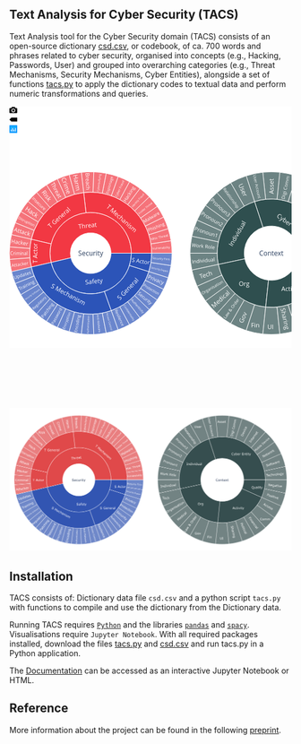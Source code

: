 ## Text Analysis for Cyber Security (TACS)

Text Analysis tool for the Cyber Security domain (TACS) consists of an open-source dictionary [csd.csv](csd.csv), or codebook, of ca. 700 words and phrases related to cyber security, organised into concepts (e.g., Hacking, Passwords, User) and grouped into overarching categories (e.g., Threat Mechanisms, Security Mechanisms, Cyber Entities), alongside a set of functions [tacs.py](tacs.py) to apply the dictionary codes to textual data and perform numeric transformations and queries.

<html>
<div id="8137626d-7cf7-44e8-88e1-9ed2d63c5fd5" class="plotly-graph-div js-plotly-plot" style="height:525px; width:100%;"><div class="plot-container plotly"><div class="svg-container" style="position: relative; width: 100%; height: 100%;"><svg class="main-svg" xmlns="http://www.w3.org/2000/svg" xmlns:xlink="http://www.w3.org/1999/xlink" width="613.46875" height="525" style="background-color: white; background-position: initial initial; background-repeat: initial initial;"><defs id="defs-e42339"><g class="clips"></g><g class="gradients"></g></defs><g class="bglayer"></g><g class="draglayer"></g><g class="layer-below"><g class="imagelayer"></g><g class="shapelayer"></g></g><g class="cartesianlayer"></g><g class="polarlayer"></g><g class="ternarylayer"></g><g class="geolayer"></g><g class="funnelarealayer"></g><g class="pielayer"></g><g class="treemaplayer"></g><g class="sunburstlayer"><g class="trace sunburst" stroke-linejoin="round" style="opacity: 1;"><g class="slice"><path class="surface" d="M145.18421052631578,262.5A0,0 0,1,0 145.18421052631578,262.5A0,0 0,1,0 145.18421052631578,262.5ZM181.48026315789474,262.5A36.296052631578945,36.296052631578945 0,1,1 108.88815789473684,262.5A36.296052631578945,36.296052631578945 0,1,1 181.48026315789474,262.5Z" style="pointer-events: all; stroke-width: 1px; fill: rgb(0, 0, 0); fill-opacity: 0; stroke: rgb(255, 255, 255); stroke-opacity: 1;"></path><g class="slicetext"><text data-notex="1" class="slicetext" text-anchor="middle" data-unformatted="Security" data-math="N" x="0" y="0" style="font-family: &quot;Open Sans&quot;, verdana, arial, sans-serif; font-size: 12px; fill: rgb(42, 63, 95); fill-opacity: 1; white-space: pre;" transform="translate(145.18421052631578,267.2734375)">Security</text></g></g><g class="slice cursor-pointer"><path class="surface" d="M181.48026315789474,262.5L217.77631578947367,262.5A72.59210526315789,72.59210526315789 0,1,0 74.50160982192492,279.0403659028765L109.84291017412035,270.77018295143824A36.296052631578945,36.296052631578945 0,1,1 181.48026315789474,262.5Z" style="pointer-events: all; stroke-width: 1px; fill: rgb(242, 56, 67); fill-opacity: 1; stroke: rgb(255, 255, 255); stroke-opacity: 1;"></path><g class="slicetext"><text data-notex="1" class="slicetext" text-anchor="middle" data-unformatted="Threat" data-math="N" x="0" y="0" style="font-family: &quot;Open Sans&quot;, verdana, arial, sans-serif; font-size: 11px; fill: rgb(255, 255, 255); fill-opacity: 1; white-space: pre;" transform="translate(139.94527837950426,217.11971837105344)rotate(-6.585365853658573)">Threat</text></g></g><g class="slice cursor-pointer"><path class="surface" d="M109.84291017412035,270.77018295143824L74.50160982192492,279.0403659028765A72.59210526315789,72.59210526315789 0,0,0 217.77631578947367,262.49999999999994L181.48026315789474,262.5A36.296052631578945,36.296052631578945 0,0,1 109.84291017412035,270.77018295143824Z" style="pointer-events: all; stroke-width: 1px; fill: rgb(44, 84, 184); fill-opacity: 1; stroke: rgb(255, 255, 255); stroke-opacity: 1;"></path><g class="slicetext"><text data-notex="1" class="slicetext" text-anchor="middle" data-unformatted="Safety" data-math="N" x="0" y="0" style="font-family: &quot;Open Sans&quot;, verdana, arial, sans-serif; font-size: 11px; fill: rgb(255, 255, 255); fill-opacity: 1; white-space: pre;" transform="translate(151.43515665293455,316.6464725489863)rotate(-6.585365853658573)">Safety</text></g></g><g class="slice cursor-pointer"><path class="surface" d="M217.77631578947367,262.5L254.0723684210526,262.5A108.88815789473684,108.88815789473684 0,0,0 132.69654359362545,154.33027639728698L136.85909923785556,190.38685093152463A72.59210526315789,72.59210526315789 0,0,1 217.77631578947367,262.5Z" style="pointer-events: all; stroke-width: 1px; fill: rgb(242, 56, 67); fill-opacity: 1; stroke: rgb(255, 255, 255); stroke-opacity: 1;"></path><g class="slicetext"><text data-notex="1" class="slicetext" text-anchor="middle" data-unformatted="T Mechanism" data-math="N" x="0" y="0" style="font-family: &quot;Open Sans&quot;, verdana, arial, sans-serif; font-size: 11px; fill: rgb(255, 255, 255); fill-opacity: 1; white-space: pre;" transform="translate(197.86154736685404,203.39145284113323)rotate(41.70731707317077)">T Mechanism</text></g></g><g class="slice cursor-pointer"><path class="surface" d="M136.85909923785556,190.38685093152463L132.69654359362545,154.33027639728698A108.88815789473684,108.88815789473684 0,0,0 39.160309469729455,237.68945114568535L74.5016098219249,245.95963409712357A72.59210526315789,72.59210526315789 0,0,1 136.85909923785556,190.38685093152463Z" style="pointer-events: all; stroke-width: 1px; fill: rgb(242, 56, 67); fill-opacity: 1; stroke: rgb(255, 255, 255); stroke-opacity: 1;"></path><g class="slicetext"><text data-notex="1" class="slicetext" text-anchor="middle" data-unformatted="T General" data-math="N" x="0" y="0" style="font-family: &quot;Open Sans&quot;, verdana, arial, sans-serif; font-size: 11px; fill: rgb(255, 255, 255); fill-opacity: 1; white-space: pre;" transform="translate(91.38597978822557,202.13371253425146)rotate(-41.70731707317077)">T General</text></g></g><g class="slice cursor-pointer"><path class="surface" d="M74.5016098219249,245.95963409712357L39.160309469729455,237.68945114568535A108.88815789473684,108.88815789473684 0,0,0 39.16030946972947,287.31054885431473L74.50160982192492,279.0403659028765A72.59210526315789,72.59210526315789 0,0,1 74.5016098219249,245.95963409712357Z" style="pointer-events: all; stroke-width: 1px; fill: rgb(242, 56, 67); fill-opacity: 1; stroke: rgb(255, 255, 255); stroke-opacity: 1;"></path><g class="slicetext"><text data-notex="1" class="slicetext" text-anchor="middle" data-unformatted="T Actor" data-math="N" x="0" y="0" style="font-family: &quot;Open Sans&quot;, verdana, arial, sans-serif; font-size: 11px; fill: rgb(255, 255, 255); fill-opacity: 1; white-space: pre;" transform="translate(50.08272436158485,262.50000000000006)rotate(-90)">T Actor</text></g></g><g class="slice cursor-pointer"><path class="surface" d="M74.50160982192492,279.0403659028765L39.16030946972947,287.31054885431473A108.88815789473684,108.88815789473684 0,0,0 181.99024575354696,364.9790061454587L169.7215673444699,330.8193374303058A72.59210526315789,72.59210526315789 0,0,1 74.50160982192492,279.0403659028765Z" style="pointer-events: all; stroke-width: 1px; fill: rgb(44, 84, 184); fill-opacity: 1; stroke: rgb(255, 255, 255); stroke-opacity: 1;"></path><g class="slicetext"><text data-notex="1" class="slicetext" text-anchor="middle" data-unformatted="S Mechanism" data-math="N" x="0" y="0" style="font-family: &quot;Open Sans&quot;, verdana, arial, sans-serif; font-size: 11px; fill: rgb(255, 255, 255); fill-opacity: 1; white-space: pre;" transform="translate(103.20850882949486,339.6920417622236)rotate(28.536585365853625)">S Mechanism</text></g></g><g class="slice cursor-pointer"><path class="surface" d="M169.7215673444699,330.8193374303058L181.99024575354696,364.9790061454587A108.88815789473684,108.88815789473684 0,0,0 248.99778740066552,295.3538001799277L214.39326177588225,284.4025334532852A72.59210526315789,72.59210526315789 0,0,1 169.7215673444699,330.8193374303058Z" style="pointer-events: all; stroke-width: 1px; fill: rgb(44, 84, 184); fill-opacity: 1; stroke: rgb(255, 255, 255); stroke-opacity: 1;"></path><g class="slicetext"><text data-notex="1" class="slicetext" text-anchor="middle" data-unformatted="S General" data-math="N" x="0" y="0" style="font-family: &quot;Open Sans&quot;, verdana, arial, sans-serif; font-size: 11px; fill: rgb(255, 255, 255); fill-opacity: 1; white-space: pre;" transform="translate(214.3009853040419,329.01822569438167)rotate(-46.09756097560978)">S General</text></g></g><g class="slice cursor-pointer"><path class="surface" d="M214.39326177588225,284.4025334532852L248.99778740066552,295.3538001799277A108.88815789473684,108.88815789473684 0,0,0 254.0723684210526,262.49999999999994L217.77631578947367,262.49999999999994A72.59210526315789,72.59210526315789 0,0,1 214.39326177588225,284.4025334532852Z" style="pointer-events: all; stroke-width: 1px; fill: rgb(44, 84, 184); fill-opacity: 1; stroke: rgb(255, 255, 255); stroke-opacity: 1;"></path><g class="slicetext"><text data-notex="1" class="slicetext" text-anchor="middle" data-unformatted="S Actor" data-math="N" x="0" y="0" style="font-family: &quot;Open Sans&quot;, verdana, arial, sans-serif; font-size: 11px; fill: rgb(255, 255, 255); fill-opacity: 1; white-space: pre;" transform="translate(234.18144569664315,280.21112422484237)scale(0.8955869961930013)rotate(8.780487804877964)">S Actor</text></g></g><g class="slice"><path class="surface" d="M254.0723684210526,262.5L290.36842105263156,262.5A145.18421052631578,145.18421052631578 0,0,0 288.6669236314785,240.3377341832755L252.7962453551878,245.87830063745662A108.88815789473684,108.88815789473684 0,0,1 254.0723684210526,262.5Z" style="pointer-events: all; stroke-width: 1px; fill: rgb(242, 56, 67); fill-opacity: 1; stroke: rgb(255, 255, 255); stroke-opacity: 1; opacity: 0.7;"></path><g class="slicetext"><text data-notex="1" class="slicetext" text-anchor="middle" data-unformatted="Vulnerability " data-math="N" x="0" y="0" style="font-family: &quot;Open Sans&quot;, verdana, arial, sans-serif; font-size: 11px; fill: rgb(255, 255, 255); fill-opacity: 1; white-space: pre;" transform="translate(271.9951559110251,254.945408295442)scale(0.4971104206098251)rotate(-4.3902439024390105)">Vulnerability </text></g></g><g class="slice"><path class="surface" d="M252.7962453551878,245.87830063745662L288.6669236314785,240.3377341832755A145.18421052631578,145.18421052631578 0,0,0 283.6023130254487,218.69493309342957L248.9977874006655,229.64619982007218A108.88815789473684,108.88815789473684 0,0,1 252.7962453551878,245.87830063745662Z" style="pointer-events: all; stroke-width: 1px; fill: rgb(242, 56, 67); fill-opacity: 1; stroke: rgb(255, 255, 255); stroke-opacity: 1; opacity: 0.7;"></path><g class="slicetext"><text data-notex="1" class="slicetext" text-anchor="middle" data-unformatted="Misc Threat " data-math="N" x="0" y="0" style="font-family: &quot;Open Sans&quot;, verdana, arial, sans-serif; font-size: 11px; fill: rgb(255, 255, 255); fill-opacity: 1; white-space: pre;" transform="translate(269.3929651008584,235.84938102113165)scale(0.537557673843154)rotate(-13.170731707317032)">Misc Threat </text></g></g><g class="slice"><path class="surface" d="M248.9977874006655,229.64619982007218L283.6023130254487,218.69493309342957A145.18421052631578,145.18421052631578 0,0,0 275.29329941458275,198.0788856444206L242.766027192516,214.18416423331547A108.88815789473684,108.88815789473684 0,0,1 248.9977874006655,229.64619982007218Z" style="pointer-events: all; stroke-width: 1px; fill: rgb(242, 56, 67); fill-opacity: 1; stroke: rgb(255, 255, 255); stroke-opacity: 1; opacity: 0.7;"></path><g class="slicetext"><text data-notex="1" class="slicetext" text-anchor="middle" data-unformatted="Phishing " data-math="N" x="0" y="0" style="font-family: &quot;Open Sans&quot;, verdana, arial, sans-serif; font-size: 11px; fill: rgb(255, 255, 255); fill-opacity: 1; white-space: pre;" transform="translate(264.1569921424418,217.96406065242772)scale(0.7238546161106212)rotate(-21.951219512195166)">Phishing </text></g></g><g class="slice"><path class="surface" d="M242.766027192516,214.18416423331547L275.29329941458275,198.0788856444206A145.18421052631578,145.18421052631578 0,0,0 263.93463903552583,178.97281451510185L234.24703190822328,199.85461088632638A108.88815789473684,108.88815789473684 0,0,1 242.766027192516,214.18416423331547Z" style="pointer-events: all; stroke-width: 1px; fill: rgb(242, 56, 67); fill-opacity: 1; stroke: rgb(255, 255, 255); stroke-opacity: 1; opacity: 0.7;"></path><g class="slicetext"><text data-notex="1" class="slicetext" text-anchor="middle" data-unformatted="Malware " data-math="N" x="0" y="0" style="font-family: &quot;Open Sans&quot;, verdana, arial, sans-serif; font-size: 11px; fill: rgb(255, 255, 255); fill-opacity: 1; white-space: pre;" transform="translate(255.97692364226026,200.34741480169077)scale(0.7297537638224754)rotate(-30.731707317073187)">Malware </text></g></g><g class="slice"><path class="surface" d="M234.24703190822328,199.85461088632638L263.93463903552583,178.97281451510185A145.18421052631578,145.18421052631578 0,0,0 249.79256926040898,161.82454981918954L223.64047957688567,186.99341236439216A108.88815789473684,108.88815789473684 0,0,1 234.24703190822328,199.85461088632638Z" style="pointer-events: all; stroke-width: 1px; fill: rgb(242, 56, 67); fill-opacity: 1; stroke: rgb(255, 255, 255); stroke-opacity: 1; opacity: 0.7;"></path><g class="slicetext"><text data-notex="1" class="slicetext" text-anchor="middle" data-unformatted="Insider Threat " data-math="N" x="0" y="0" style="font-family: &quot;Open Sans&quot;, verdana, arial, sans-serif; font-size: 11px; fill: rgb(255, 255, 255); fill-opacity: 1; white-space: pre;" transform="translate(244.40887450253905,183.174243377712)scale(0.44159534445268644)rotate(-39.51219512195121)">Insider Threat </text></g></g><g class="slice"><path class="surface" d="M223.64047957688567,186.99341236439216L249.79256926040898,161.82454981918954A145.18421052631578,145.18421052631578 0,0,0 233.19856821849845,147.03603234696072L211.1949787954528,175.90202426022051A108.88815789473684,108.88815789473684 0,0,1 223.64047957688567,186.99341236439216Z" style="pointer-events: all; stroke-width: 1px; fill: rgb(242, 56, 67); fill-opacity: 1; stroke: rgb(255, 255, 255); stroke-opacity: 1; opacity: 0.7;"></path><g class="slicetext"><text data-notex="1" class="slicetext" text-anchor="middle" data-unformatted="Identity Fraud " data-math="N" x="0" y="0" style="font-family: &quot;Open Sans&quot;, verdana, arial, sans-serif; font-size: 11px; fill: rgb(255, 255, 255); fill-opacity: 1; white-space: pre;" transform="translate(231.13267385799128,168.95337124183334)scale(0.4402573522753251)rotate(-48.29268292682923)">Identity Fraud </text></g></g><g class="slice"><path class="surface" d="M211.1949787954528,175.90202426022051L233.19856821849845,147.03603234696072A145.18421052631578,145.18421052631578 0,0,0 214.5415852297935,134.9538924137982L197.20224155392407,166.84041931034864A108.88815789473684,108.88815789473684 0,0,1 211.1949787954528,175.90202426022051Z" style="pointer-events: all; stroke-width: 1px; fill: rgb(242, 56, 67); fill-opacity: 1; stroke: rgb(255, 255, 255); stroke-opacity: 1; opacity: 0.7;"></path><g class="slicetext"><text data-notex="1" class="slicetext" text-anchor="middle" data-unformatted="Hacking " data-math="N" x="0" y="0" style="font-family: &quot;Open Sans&quot;, verdana, arial, sans-serif; font-size: 11px; fill: rgb(255, 255, 255); fill-opacity: 1; white-space: pre;" transform="translate(216.99210300687298,157.7069698415156)scale(0.7567935111151375)rotate(-57.073170731707364)">Hacking </text></g></g><g class="slice"><path class="surface" d="M197.20224155392407,166.84041931034864L214.5415852297935,134.9538924137982A145.18421052631578,145.18421052631578 0,0,0 194.2589241626239,125.86132513938838L181.9902457535469,160.0209938545413A108.88815789473684,108.88815789473684 0,0,1 197.20224155392407,166.84041931034864Z" style="pointer-events: all; stroke-width: 1px; fill: rgb(242, 56, 67); fill-opacity: 1; stroke: rgb(255, 255, 255); stroke-opacity: 1; opacity: 0.7;"></path><g class="slicetext"><text data-notex="1" class="slicetext" text-anchor="middle" data-unformatted="Cyber Fraud " data-math="N" x="0" y="0" style="font-family: &quot;Open Sans&quot;, verdana, arial, sans-serif; font-size: 11px; fill: rgb(255, 255, 255); fill-opacity: 1; white-space: pre;" transform="translate(199.1678850838822,147.50501612797643)scale(0.5073044412351114)rotate(-65.85365853658539)">Cyber Fraud </text></g></g><g class="slice"><path class="surface" d="M181.9902457535469,160.0209938545413L194.2589241626239,125.86132513938838A145.18421052631578,145.18421052631578 0,0,0 172.82599340161778,119.97145259414083L165.91554768279227,155.60358944560562A108.88815789473684,108.88815789473684 0,0,1 181.9902457535469,160.0209938545413Z" style="pointer-events: all; stroke-width: 1px; fill: rgb(242, 56, 67); fill-opacity: 1; stroke: rgb(255, 255, 255); stroke-opacity: 1; opacity: 0.7;"></path><g class="slicetext"><text data-notex="1" class="slicetext" text-anchor="middle" data-unformatted="Espionage " data-math="N" x="0" y="0" style="font-family: &quot;Open Sans&quot;, verdana, arial, sans-serif; font-size: 11px; fill: rgb(255, 255, 255); fill-opacity: 1; white-space: pre;" transform="translate(181.38309653358243,140.73103970707405)scale(0.6030583644963426)rotate(-74.6341463414634)">Espionage </text></g></g><g class="slice"><path class="surface" d="M165.91554768279227,155.60358944560562L172.82599340161778,119.97145259414083A145.18421052631578,145.18421052631578 0,0,0 150.7451626781033,117.42232839849163L149.3549246401564,153.69174629886874A108.88815789473684,108.88815789473684 0,0,1 165.91554768279227,155.60358944560562Z" style="pointer-events: all; stroke-width: 1px; fill: rgb(242, 56, 67); fill-opacity: 1; stroke: rgb(255, 255, 255); stroke-opacity: 1; opacity: 0.7;"></path><g class="slicetext"><text data-notex="1" class="slicetext" text-anchor="middle" data-unformatted="Cyberbullying " data-math="N" x="0" y="0" style="font-family: &quot;Open Sans&quot;, verdana, arial, sans-serif; font-size: 11px; fill: rgb(255, 255, 255); fill-opacity: 1; white-space: pre;" transform="translate(161.73692195093815,136.54718509955418)scale(0.4568680843554036)rotate(-83.41463414634143)">Cyberbullying </text></g></g><g class="slice"><path class="surface" d="M149.3549246401564,153.69174629886874L150.7451626781033,117.42232839849163A145.18421052631578,145.18421052631578 0,0,0 128.53398794939542,118.27370186304927L132.6965435936255,154.33027639728698A108.88815789473684,108.88815789473684 0,0,1 149.3549246401564,153.69174629886874Z" style="pointer-events: all; stroke-width: 1px; fill: rgb(242, 56, 67); fill-opacity: 1; stroke: rgb(255, 255, 255); stroke-opacity: 1; opacity: 0.7;"></path><g class="slicetext"><text data-notex="1" class="slicetext" text-anchor="middle" data-unformatted="Breach " data-math="N" x="0" y="0" style="font-family: &quot;Open Sans&quot;, verdana, arial, sans-serif; font-size: 11px; fill: rgb(255, 255, 255); fill-opacity: 1; white-space: pre;" transform="translate(136.55161594642573,135.75868379303895)scale(0.8621076425615738)rotate(87.80487804878055)">Breach </text></g></g><g class="slice"><path class="surface" d="M132.69654359362545,154.33027639728698L128.53398794939534,118.2737018630493A145.18421052631578,145.18421052631578 0,0,0 106.71308032581624,122.5056175153953L116.33086287594112,157.50421313654647A108.88815789473684,108.88815789473684 0,0,1 132.69654359362545,154.33027639728698Z" style="pointer-events: all; stroke-width: 1px; fill: rgb(242, 56, 67); fill-opacity: 1; stroke: rgb(255, 255, 255); stroke-opacity: 1; opacity: 0.7;"></path><g class="slicetext"><text data-notex="1" class="slicetext" text-anchor="middle" data-unformatted="Harm " data-math="N" x="0" y="0" style="font-family: &quot;Open Sans&quot;, verdana, arial, sans-serif; font-size: 11px; fill: rgb(255, 255, 255); fill-opacity: 1; white-space: pre;" transform="translate(116.71907000954266,138.70501094507208)rotate(79.02439024390242)">Harm </text></g></g><g class="slice"><path class="surface" d="M116.33086287594112,157.50421313654647L106.71308032581624,122.5056175153953A145.18421052631578,145.18421052631578 0,0,0 85.79390338751888,130.01888283944405L100.64148017221811,163.13916212958304A108.88815789473684,108.88815789473684 0,0,1 116.33086287594112,157.50421313654647Z" style="pointer-events: all; stroke-width: 1px; fill: rgb(242, 56, 67); fill-opacity: 1; stroke: rgb(255, 255, 255); stroke-opacity: 1; opacity: 0.7;"></path><g class="slicetext"><text data-notex="1" class="slicetext" text-anchor="middle" data-unformatted="Crime " data-math="N" x="0" y="0" style="font-family: &quot;Open Sans&quot;, verdana, arial, sans-serif; font-size: 11px; fill: rgb(255, 255, 255); fill-opacity: 1; white-space: pre;" transform="translate(98.19532751458041,144.47528779798958)scale(0.9894342442480306)rotate(70.2439024390244)">Crime </text></g></g><g class="slice"><path class="surface" d="M100.64148017221811,163.13916212958304L85.79390338751888,130.01888283944405A145.18421052631578,145.18421052631578 0,0,0 66.26678491166483,140.63739326394818L85.99614131532756,171.10304494796117A108.88815789473684,108.88815789473684 0,0,1 100.64148017221811,163.13916212958304Z" style="pointer-events: all; stroke-width: 1px; fill: rgb(242, 56, 67); fill-opacity: 1; stroke: rgb(255, 255, 255); stroke-opacity: 1; opacity: 0.7;"></path><g class="slicetext"><text data-notex="1" class="slicetext" text-anchor="middle" data-unformatted="Threat " data-math="N" x="0" y="0" style="font-family: &quot;Open Sans&quot;, verdana, arial, sans-serif; font-size: 11px; fill: rgb(255, 255, 255); fill-opacity: 1; white-space: pre;" transform="translate(81.03512055569843,152.85172644986477)scale(0.908481847639325)rotate(61.463414634146375)">Threat </text></g></g><g class="slice"><path class="surface" d="M85.99614131532756,171.10304494796117L66.26678491166483,140.63739326394818A145.18421052631578,145.18421052631578 0,0,0 48.589424004909915,154.11225990438953L72.73812063526138,181.20919492829213A108.88815789473684,108.88815789473684 0,0,1 85.99614131532756,171.10304494796117Z" style="pointer-events: all; stroke-width: 1px; fill: rgb(242, 56, 67); fill-opacity: 1; stroke: rgb(255, 255, 255); stroke-opacity: 1; opacity: 0.7;"></path><g class="slicetext"><text data-notex="1" class="slicetext" text-anchor="middle" data-unformatted="Risk " data-math="N" x="0" y="0" style="font-family: &quot;Open Sans&quot;, verdana, arial, sans-serif; font-size: 11px; fill: rgb(255, 255, 255); fill-opacity: 1; white-space: pre;" transform="translate(64.17241319392016,163.43931428617282)rotate(52.682926829268354)">Risk </text></g></g><g class="slice"><path class="surface" d="M72.73812063526138,181.20919492829213L48.589424004909915,154.11225990438953A145.18421052631578,145.18421052631578 0,0,0 33.17616302427216,170.12764330748337L61.17817489978306,193.22073248061253A108.88815789473684,108.88815789473684 0,0,1 72.73812063526138,181.20919492829213Z" style="pointer-events: all; stroke-width: 1px; fill: rgb(242, 56, 67); fill-opacity: 1; stroke: rgb(255, 255, 255); stroke-opacity: 1; opacity: 0.7;"></path><g class="slicetext"><text data-notex="1" class="slicetext" text-anchor="middle" data-unformatted="Insecure " data-math="N" x="0" y="0" style="font-family: &quot;Open Sans&quot;, verdana, arial, sans-serif; font-size: 11px; fill: rgb(255, 255, 255); fill-opacity: 1; white-space: pre;" transform="translate(51.553203637510926,176.64418609741892)scale(0.7007578069986881)rotate(43.90243902439022)">Insecure </text></g></g><g class="slice"><path class="surface" d="M61.17817489978306,193.22073248061253L33.17616302427216,170.12764330748337A145.18421052631578,145.18421052631578 0,0,0 20.38827574346348,188.3081564602708L51.58725943917655,206.8561173452031A108.88815789473684,108.88815789473684 0,0,1 61.17817489978306,193.22073248061253Z" style="pointer-events: all; stroke-width: 1px; fill: rgb(242, 56, 67); fill-opacity: 1; stroke: rgb(255, 255, 255); stroke-opacity: 1; opacity: 0.7;"></path><g class="slicetext"><text data-notex="1" class="slicetext" text-anchor="middle" data-unformatted="Hack " data-math="N" x="0" y="0" style="font-family: &quot;Open Sans&quot;, verdana, arial, sans-serif; font-size: 11px; fill: rgb(255, 255, 255); fill-opacity: 1; white-space: pre;" transform="translate(38.84588471146181,193.0521651839884)rotate(35.1219512195122)">Hack </text></g></g><g class="slice"><path class="surface" d="M51.58725943917655,206.8561173452031L20.38827574346348,188.3081564602708A145.18421052631578,145.18421052631578 0,0,0 10.52549940183539,208.22766354353882L44.19017718295548,221.79574765765415A108.88815789473684,108.88815789473684 0,0,1 51.58725943917655,206.8561173452031Z" style="pointer-events: all; stroke-width: 1px; fill: rgb(242, 56, 67); fill-opacity: 1; stroke: rgb(255, 255, 255); stroke-opacity: 1; opacity: 0.7;"></path><g class="slicetext"><text data-notex="1" class="slicetext" text-anchor="middle" data-unformatted="Disruption " data-math="N" x="0" y="0" style="font-family: &quot;Open Sans&quot;, verdana, arial, sans-serif; font-size: 11px; fill: rgb(255, 255, 255); fill-opacity: 1; white-space: pre;" transform="translate(30.202371443926797,208.48872154089295)scale(0.5980972692110206)rotate(26.341463414634177)">Disruption </text></g></g><g class="slice"><path class="surface" d="M44.19017718295548,221.79574765765415L10.52549940183539,208.22766354353882A145.18421052631578,145.18421052631578 0,0,0 3.8190091175340513,229.41926819424702L39.160309469729484,237.68945114568527A108.88815789473684,108.88815789473684 0,0,1 44.19017718295548,221.79574765765415Z" style="pointer-events: all; stroke-width: 1px; fill: rgb(242, 56, 67); fill-opacity: 1; stroke: rgb(255, 255, 255); stroke-opacity: 1; opacity: 0.7;"></path><g class="slicetext"><text data-notex="1" class="slicetext" text-anchor="middle" data-unformatted="Attack " data-math="N" x="0" y="0" style="font-family: &quot;Open Sans&quot;, verdana, arial, sans-serif; font-size: 11px; fill: rgb(255, 255, 255); fill-opacity: 1; white-space: pre;" transform="translate(22.90483090450258,228.0676407672637)scale(0.929490412094226)rotate(17.560975609756156)">Attack </text></g></g><g class="slice"><path class="surface" d="M39.160309469729455,237.68945114568535L3.819009117534023,229.41926819424714A145.18421052631578,145.18421052631578 0,0,0 0.4259993386658891,251.38625716055407L36.61555213557837,254.16469287041554A108.88815789473684,108.88815789473684 0,0,1 39.160309469729455,237.68945114568535Z" style="pointer-events: all; stroke-width: 1px; fill: rgb(242, 56, 67); fill-opacity: 1; stroke: rgb(255, 255, 255); stroke-opacity: 1; opacity: 0.7;"></path><g class="slicetext"><text data-notex="1" class="slicetext" text-anchor="middle" data-unformatted="Hacker " data-math="N" x="0" y="0" style="font-family: &quot;Open Sans&quot;, verdana, arial, sans-serif; font-size: 11px; fill: rgb(255, 255, 255); fill-opacity: 1; white-space: pre;" transform="translate(19.120699921971983,246.81949611992607)scale(0.8564044891846091)rotate(8.780487804878021)">Hacker </text></g></g><g class="slice"><path class="surface" d="M36.61555213557837,254.16469287041554L0.4259993386658891,251.38625716055407A145.18421052631578,145.18421052631578 0,0,0 0.4259993386658891,273.613742839446L36.61555213557837,270.83530712958446A108.88815789473684,108.88815789473684 0,0,1 36.61555213557837,254.16469287041554Z" style="pointer-events: all; stroke-width: 1px; fill: rgb(242, 56, 67); fill-opacity: 1; stroke: rgb(255, 255, 255); stroke-opacity: 1; opacity: 0.7;"></path><g class="slicetext"><text data-notex="1" class="slicetext" text-anchor="middle" data-unformatted="Criminal " data-math="N" x="0" y="0" style="font-family: &quot;Open Sans&quot;, verdana, arial, sans-serif; font-size: 11px; fill: rgb(255, 255, 255); fill-opacity: 1; white-space: pre;" transform="translate(18.189081091136416,265.6946754023373)scale(0.7302115205342303)">Criminal </text></g></g><g class="slice"><path class="surface" d="M36.61555213557837,270.83530712958446L0.4259993386658891,273.613742839446A145.18421052631578,145.18421052631578 0,0,0 3.819009117534023,295.58073180575286L39.160309469729455,287.3105488543147A108.88815789473684,108.88815789473684 0,0,1 36.61555213557837,270.83530712958446Z" style="pointer-events: all; stroke-width: 1px; fill: rgb(242, 56, 67); fill-opacity: 1; stroke: rgb(255, 255, 255); stroke-opacity: 1; opacity: 0.7;"></path><g class="slicetext"><text data-notex="1" class="slicetext" text-anchor="middle" data-unformatted="Attacker " data-math="N" x="0" y="0" style="font-family: &quot;Open Sans&quot;, verdana, arial, sans-serif; font-size: 11px; fill: rgb(255, 255, 255); fill-opacity: 1; white-space: pre;" transform="translate(20.158729448344296,285.0078388672586)scale(0.7220585916437364)rotate(-8.780487804878021)">Attacker </text></g></g><g class="slice"><path class="surface" d="M39.16030946972947,287.31054885431473L3.8190091175340513,295.580731805753A145.18421052631578,145.18421052631578 0,0,0 10.525499401835361,316.7723364564611L44.190177182955466,303.20425234234585A108.88815789473684,108.88815789473684 0,0,1 39.16030946972947,287.31054885431473Z" style="pointer-events: all; stroke-width: 1px; fill: rgb(44, 84, 184); fill-opacity: 1; stroke: rgb(255, 255, 255); stroke-opacity: 1; opacity: 0.7;"></path><g class="slicetext"><text data-notex="1" class="slicetext" text-anchor="middle" data-unformatted="Updates " data-math="N" x="0" y="0" style="font-family: &quot;Open Sans&quot;, verdana, arial, sans-serif; font-size: 11px; fill: rgb(255, 255, 255); fill-opacity: 1; white-space: pre;" transform="translate(25.086675339029703,303.90705761523225)scale(0.7409003724475236)rotate(-17.560975609756156)">Updates </text></g></g><g class="slice"><path class="surface" d="M44.190177182955466,303.20425234234585L10.525499401835361,316.7723364564611A145.18421052631578,145.18421052631578 0,0,0 20.388275743463467,336.6918435397292L51.58725943917655,318.14388265479687A108.88815789473684,108.88815789473684 0,0,1 44.190177182955466,303.20425234234585Z" style="pointer-events: all; stroke-width: 1px; fill: rgb(44, 84, 184); fill-opacity: 1; stroke: rgb(255, 255, 255); stroke-opacity: 1; opacity: 0.7;"></path><g class="slicetext"><text data-notex="1" class="slicetext" text-anchor="middle" data-unformatted="Training " data-math="N" x="0" y="0" style="font-family: &quot;Open Sans&quot;, verdana, arial, sans-serif; font-size: 11px; fill: rgb(255, 255, 255); fill-opacity: 1; white-space: pre;" transform="translate(32.817821568479886,321.7600721073505)scale(0.7423176309872906)rotate(-26.341463414634177)">Training </text></g></g><g class="slice"><path class="surface" d="M51.58725943917655,318.14388265479687L20.388275743463467,336.6918435397292A145.18421052631578,145.18421052631578 0,0,0 33.17616302427213,354.87235669251663L61.178174899783045,331.7792675193874A108.88815789473684,108.88815789473684 0,0,1 51.58725943917655,318.14388265479687Z" style="pointer-events: all; stroke-width: 1px; fill: rgb(44, 84, 184); fill-opacity: 1; stroke: rgb(255, 255, 255); stroke-opacity: 1; opacity: 0.7;"></path><g class="slicetext"><text data-notex="1" class="slicetext" text-anchor="middle" data-unformatted="Security Software " data-math="N" x="0" y="0" style="font-family: &quot;Open Sans&quot;, verdana, arial, sans-serif; font-size: 11px; fill: rgb(255, 255, 255); fill-opacity: 1; white-space: pre;" transform="translate(42.177957310827935,336.84951649222745)scale(0.35456752085203536)rotate(-35.1219512195122)">Security Software </text></g></g><g class="slice"><path class="surface" d="M61.178174899783045,331.7792675193874L33.17616302427213,354.87235669251663A145.18421052631578,145.18421052631578 0,0,0 48.58942400490987,370.88774009561047L72.73812063526135,343.79080507170784A108.88815789473684,108.88815789473684 0,0,1 61.178174899783045,331.7792675193874Z" style="pointer-events: all; stroke-width: 1px; fill: rgb(44, 84, 184); fill-opacity: 1; stroke: rgb(255, 255, 255); stroke-opacity: 1; opacity: 0.7;"></path><g class="slicetext"><text data-notex="1" class="slicetext" text-anchor="middle" data-unformatted="Regulatory " data-math="N" x="0" y="0" style="font-family: &quot;Open Sans&quot;, verdana, arial, sans-serif; font-size: 11px; fill: rgb(255, 255, 255); fill-opacity: 1; white-space: pre;" transform="translate(55.39473749498755,352.36604704003406)scale(0.5685688217044986)rotate(-43.90243902439022)">Regulatory </text></g></g><g class="slice"><path class="surface" d="M72.73812063526135,343.79080507170784L48.58942400490987,370.88774009561047A145.18421052631578,145.18421052631578 0,0,0 66.26678491166484,384.3626067360518L85.99614131532758,353.89695505203883A108.88815789473684,108.88815789473684 0,0,1 72.73812063526135,343.79080507170784Z" style="pointer-events: all; stroke-width: 1px; fill: rgb(44, 84, 184); fill-opacity: 1; stroke: rgb(255, 255, 255); stroke-opacity: 1; opacity: 0.7;"></path><g class="slicetext"><text data-notex="1" class="slicetext" text-anchor="middle" data-unformatted="Patching " data-math="N" x="0" y="0" style="font-family: &quot;Open Sans&quot;, verdana, arial, sans-serif; font-size: 11px; fill: rgb(255, 255, 255); fill-opacity: 1; white-space: pre;" transform="translate(70.66767553114288,365.38472438687313)scale(0.7105977714202509)rotate(-52.682926829268354)">Patching </text></g></g><g class="slice"><path class="surface" d="M85.99614131532758,353.89695505203883L66.26678491166484,384.3626067360518A145.18421052631578,145.18421052631578 0,0,0 85.79390338751898,394.981117160556L100.64148017221817,361.860837870417A108.88815789473684,108.88815789473684 0,0,1 85.99614131532758,353.89695505203883Z" style="pointer-events: all; stroke-width: 1px; fill: rgb(44, 84, 184); fill-opacity: 1; stroke: rgb(255, 255, 255); stroke-opacity: 1; opacity: 0.7;"></path><g class="slicetext"><text data-notex="1" class="slicetext" text-anchor="middle" data-unformatted="Password " data-math="N" x="0" y="0" style="font-family: &quot;Open Sans&quot;, verdana, arial, sans-serif; font-size: 11px; fill: rgb(255, 255, 255); fill-opacity: 1; white-space: pre;" transform="translate(87.00704273338772,375.4310949375004)scale(0.6491582968102712)rotate(-61.463414634146375)">Password </text></g></g><g class="slice"><path class="surface" d="M100.64148017221817,361.860837870417L85.79390338751898,394.981117160556A145.18421052631578,145.18421052631578 0,0,0 106.71308032581638,402.4943824846047L116.33086287594124,367.49578686345353A108.88815789473684,108.88815789473684 0,0,1 100.64148017221817,361.860837870417Z" style="pointer-events: all; stroke-width: 1px; fill: rgb(44, 84, 184); fill-opacity: 1; stroke: rgb(255, 255, 255); stroke-opacity: 1; opacity: 0.7;"></path><g class="slicetext"><text data-notex="1" class="slicetext" text-anchor="middle" data-unformatted="Encryption " data-math="N" x="0" y="0" style="font-family: &quot;Open Sans&quot;, verdana, arial, sans-serif; font-size: 11px; fill: rgb(255, 255, 255); fill-opacity: 1; white-space: pre;" transform="translate(104.63795749991685,382.8912459075566)scale(0.5793304253088146)rotate(-70.2439024390244)">Encryption </text></g></g><g class="slice"><path class="surface" d="M116.33086287594124,367.49578686345353L106.71308032581638,402.4943824846047A145.18421052631578,145.18421052631578 0,0,0 128.53398794939557,406.72629813695073L132.69654359362562,370.669723602713A108.88815789473684,108.88815789473684 0,0,1 116.33086287594124,367.49578686345353Z" style="pointer-events: all; stroke-width: 1px; fill: rgb(44, 84, 184); fill-opacity: 1; stroke: rgb(255, 255, 255); stroke-opacity: 1; opacity: 0.7;"></path><g class="slicetext"><text data-notex="1" class="slicetext" text-anchor="middle" data-unformatted="Encoding " data-math="N" x="0" y="0" style="font-family: &quot;Open Sans&quot;, verdana, arial, sans-serif; font-size: 11px; fill: rgb(255, 255, 255); fill-opacity: 1; white-space: pre;" transform="translate(123.89061262435337,387.73811411048496)scale(0.6720277102085266)rotate(-79.02439024390253)">Encoding </text></g></g><g class="slice"><path class="surface" d="M132.69654359362562,370.669723602713L128.53398794939557,406.72629813695073A145.18421052631578,145.18421052631578 0,0,0 150.74516267810353,407.57767160150837L149.35492464015658,371.30825370113126A108.88815789473684,108.88815789473684 0,0,1 132.69654359362562,370.669723602713Z" style="pointer-events: all; stroke-width: 1px; fill: rgb(44, 84, 184); fill-opacity: 1; stroke: rgb(255, 255, 255); stroke-opacity: 1; opacity: 0.7;"></path><g class="slicetext"><text data-notex="1" class="slicetext" text-anchor="middle" data-unformatted="Authentication " data-math="N" x="0" y="0" style="font-family: &quot;Open Sans&quot;, verdana, arial, sans-serif; font-size: 11px; fill: rgb(255, 255, 255); fill-opacity: 1; white-space: pre;" transform="translate(142.20997918121031,389.5010506885115)scale(0.43255740002088816)rotate(-87.80487804878055)">Authentication </text></g></g><g class="slice"><path class="surface" d="M149.35492464015658,371.30825370113126L150.74516267810353,407.57767160150837A145.18421052631578,145.18421052631578 0,0,0 172.82599340161806,405.0285474058591L165.9155476827925,369.3964105543943A108.88815789473684,108.88815789473684 0,0,1 149.35492464015658,371.30825370113126Z" style="pointer-events: all; stroke-width: 1px; fill: rgb(44, 84, 184); fill-opacity: 1; stroke: rgb(255, 255, 255); stroke-opacity: 1; opacity: 0.7;"></path><g class="slicetext"><text data-notex="1" class="slicetext" text-anchor="middle" data-unformatted="Anti-Malware " data-math="N" x="0" y="0" style="font-family: &quot;Open Sans&quot;, verdana, arial, sans-serif; font-size: 11px; fill: rgb(255, 255, 255); fill-opacity: 1; white-space: pre;" transform="translate(157.6902362147503,388.9187342982867)scale(0.47419918408662187)rotate(83.41463414634131)">Anti-Malware </text></g></g><g class="slice"><path class="surface" d="M165.9155476827925,369.3964105543943L172.82599340161806,405.0285474058591A145.18421052631578,145.18421052631578 0,0,0 194.25892416262425,399.13867486061145L181.99024575354713,364.9790061454586A108.88815789473684,108.88815789473684 0,0,1 165.9155476827925,369.3964105543943Z" style="pointer-events: all; stroke-width: 1px; fill: rgb(44, 84, 184); fill-opacity: 1; stroke: rgb(255, 255, 255); stroke-opacity: 1; opacity: 0.7;"></path><g class="slicetext"><text data-notex="1" class="slicetext" text-anchor="middle" data-unformatted="Access Control " data-math="N" x="0" y="0" style="font-family: &quot;Open Sans&quot;, verdana, arial, sans-serif; font-size: 11px; fill: rgb(255, 255, 255); fill-opacity: 1; white-space: pre;" transform="translate(177.0380716503106,385.4774214579599)scale(0.4277817009626398)rotate(74.63414634146329)">Access Control </text></g></g><g class="slice"><path class="surface" d="M181.99024575354696,364.9790061454587L194.258924162624,399.13867486061156A145.18421052631578,145.18421052631578 0,0,0 214.54158522979367,390.04610758620174L197.20224155392418,358.1595806896513A108.88815789473684,108.88815789473684 0,0,1 181.99024575354696,364.9790061454587Z" style="pointer-events: all; stroke-width: 1px; fill: rgb(44, 84, 184); fill-opacity: 1; stroke: rgb(255, 255, 255); stroke-opacity: 1; opacity: 0.7;"></path><g class="slicetext"><text data-notex="1" class="slicetext" text-anchor="middle" data-unformatted="Resilience " data-math="N" x="0" y="0" style="font-family: &quot;Open Sans&quot;, verdana, arial, sans-serif; font-size: 11px; fill: rgb(255, 255, 255); fill-opacity: 1; white-space: pre;" transform="translate(194.67236260437625,379.4998049638025)scale(0.6177904050019875)rotate(65.85365853658527)">Resilience </text></g></g><g class="slice"><path class="surface" d="M197.20224155392418,358.1595806896513L214.54158522979367,390.04610758620174A145.18421052631578,145.18421052631578 0,0,0 233.1985682184986,377.9639676530392L211.1949787954529,349.0979757397794A108.88815789473684,108.88815789473684 0,0,1 197.20224155392418,358.1595806896513Z" style="pointer-events: all; stroke-width: 1px; fill: rgb(44, 84, 184); fill-opacity: 1; stroke: rgb(255, 255, 255); stroke-opacity: 1; opacity: 0.7;"></path><g class="slicetext"><text data-notex="1" class="slicetext" text-anchor="middle" data-unformatted="Confidentiality " data-math="N" x="0" y="0" style="font-family: &quot;Open Sans&quot;, verdana, arial, sans-serif; font-size: 11px; fill: rgb(255, 255, 255); fill-opacity: 1; white-space: pre;" transform="translate(212.62986110052972,370.15312852635196)scale(0.43547430584324287)rotate(57.07317073170725)">Confidentiality </text></g></g><g class="slice"><path class="surface" d="M211.1949787954529,349.0979757397794L233.1985682184986,377.9639676530392A145.18421052631578,145.18421052631578 0,0,0 249.79256926040915,363.1754501808103L223.6404795768858,338.00658763560773A108.88815789473684,108.88815789473684 0,0,1 211.1949787954529,349.0979757397794Z" style="pointer-events: all; stroke-width: 1px; fill: rgb(44, 84, 184); fill-opacity: 1; stroke: rgb(255, 255, 255); stroke-opacity: 1; opacity: 0.7;"></path><g class="slicetext"><text data-notex="1" class="slicetext" text-anchor="middle" data-unformatted="Authenticity " data-math="N" x="0" y="0" style="font-family: &quot;Open Sans&quot;, verdana, arial, sans-serif; font-size: 11px; fill: rgb(255, 255, 255); fill-opacity: 1; white-space: pre;" transform="translate(228.00233264651263,358.82880110431444)scale(0.5170036946632633)rotate(48.29268292682917)">Authenticity </text></g></g><g class="slice"><path class="surface" d="M223.6404795768858,338.00658763560773L249.79256926040915,363.1754501808103A145.18421052631578,145.18421052631578 0,0,0 263.93463903552595,346.0271854848979L234.24703190822345,325.14538911367345A108.88815789473684,108.88815789473684 0,0,1 223.6404795768858,338.00658763560773Z" style="pointer-events: all; stroke-width: 1px; fill: rgb(44, 84, 184); fill-opacity: 1; stroke: rgb(255, 255, 255); stroke-opacity: 1; opacity: 0.7;"></path><g class="slicetext"><text data-notex="1" class="slicetext" text-anchor="middle" data-unformatted="Security " data-math="N" x="0" y="0" style="font-family: &quot;Open Sans&quot;, verdana, arial, sans-serif; font-size: 11px; fill: rgb(255, 255, 255); fill-opacity: 1; white-space: pre;" transform="translate(241.11109286167542,345.7826437733418)scale(0.735749631149033)rotate(39.512195121951095)">Security </text></g></g><g class="slice"><path class="surface" d="M234.24703190822345,325.14538911367345L263.93463903552595,346.0271854848979A145.18421052631578,145.18421052631578 0,0,0 275.29329941458286,326.9211143555791L242.7660271925161,310.8158357666843A108.88815789473684,108.88815789473684 0,0,1 234.24703190822345,325.14538911367345Z" style="pointer-events: all; stroke-width: 1px; fill: rgb(44, 84, 184); fill-opacity: 1; stroke: rgb(255, 255, 255); stroke-opacity: 1; opacity: 0.7;"></path><g class="slicetext"><text data-notex="1" class="slicetext" text-anchor="middle" data-unformatted="Protection " data-math="N" x="0" y="0" style="font-family: &quot;Open Sans&quot;, verdana, arial, sans-serif; font-size: 11px; fill: rgb(255, 255, 255); fill-opacity: 1; white-space: pre;" transform="translate(252.99442750313685,329.69369857875756)scale(0.6090574557617856)rotate(30.731707317073074)">Protection </text></g></g><g class="slice"><path class="surface" d="M242.7660271925161,310.8158357666843L275.29329941458286,326.9211143555791A145.18421052631578,145.18421052631578 0,0,0 283.60231302544884,306.30506690657006L248.99778740066557,295.35380017992753A108.88815789473684,108.88815789473684 0,0,1 242.7660271925161,310.8158357666843Z" style="pointer-events: all; stroke-width: 1px; fill: rgb(44, 84, 184); fill-opacity: 1; stroke: rgb(255, 255, 255); stroke-opacity: 1; opacity: 0.7;"></path><g class="slicetext"><text data-notex="1" class="slicetext" text-anchor="middle" data-unformatted="Privacy " data-math="N" x="0" y="0" style="font-family: &quot;Open Sans&quot;, verdana, arial, sans-serif; font-size: 11px; fill: rgb(255, 255, 255); fill-opacity: 1; white-space: pre;" transform="translate(261.6036799273628,313.3371131862804)scale(0.8301627269656362)rotate(21.95121951219494)">Privacy </text></g></g><g class="slice"><path class="surface" d="M248.99778740066552,295.3538001799277L283.6023130254488,306.3050669065703A145.18421052631578,145.18421052631578 0,0,0 288.66692363147854,284.6622658167243L252.7962453551878,279.12169936254327A108.88815789473684,108.88815789473684 0,0,1 248.99778740066552,295.3538001799277Z" style="pointer-events: all; stroke-width: 1px; fill: rgb(44, 84, 184); fill-opacity: 1; stroke: rgb(255, 255, 255); stroke-opacity: 1; opacity: 0.7;"></path><g class="slicetext"><text data-notex="1" class="slicetext" text-anchor="middle" data-unformatted="Security Expert " data-math="N" x="0" y="0" style="font-family: &quot;Open Sans&quot;, verdana, arial, sans-serif; font-size: 11px; fill: rgb(255, 255, 255); fill-opacity: 1; white-space: pre;" transform="translate(268.4599042014455,293.1793917530024)scale(0.40767634077842313)rotate(13.170731707316975)">Security Expert </text></g></g><g class="slice"><path class="surface" d="M252.7962453551878,279.12169936254327L288.66692363147854,284.6622658167243A145.18421052631578,145.18421052631578 0,0,0 290.36842105263156,262.4999999999998L254.0723684210526,262.49999999999983A108.88815789473684,108.88815789473684 0,0,1 252.7962453551878,279.12169936254327Z" style="pointer-events: all; stroke-width: 1px; fill: rgb(44, 84, 184); fill-opacity: 1; stroke: rgb(255, 255, 255); stroke-opacity: 1; opacity: 0.7;"></path><g class="slicetext"><text data-notex="1" class="slicetext" text-anchor="middle" data-unformatted="Security Firm " data-math="N" x="0" y="0" style="font-family: &quot;Open Sans&quot;, verdana, arial, sans-serif; font-size: 11px; fill: rgb(255, 255, 255); fill-opacity: 1; white-space: pre;" transform="translate(271.6748973207816,274.2561235552748)scale(0.4660254140717168)rotate(4.390243902438954)">Security Firm </text></g></g></g><g class="trace sunburst" stroke-linejoin="round" style="opacity: 1;"><g class="slice"><path class="surface" d="M467.81578947368416,262.5A0,0 0,1,0 467.81578947368416,262.5A0,0 0,1,0 467.81578947368416,262.5ZM516.2105263157895,262.5A48.39473684210527,48.39473684210527 0,1,1 419.4210526315789,262.5A48.39473684210527,48.39473684210527 0,1,1 516.2105263157895,262.5Z" style="pointer-events: all; stroke-width: 1px; fill: rgb(0, 0, 0); fill-opacity: 0; stroke: rgb(255, 255, 255); stroke-opacity: 1;"></path><g class="slicetext"><text data-notex="1" class="slicetext" text-anchor="middle" data-unformatted="Context" data-math="N" x="0" y="0" style="font-family: &quot;Open Sans&quot;, verdana, arial, sans-serif; font-size: 12px; fill: rgb(42, 63, 95); fill-opacity: 1; white-space: pre;" transform="translate(467.81578947368416,267.2734375)">Context</text></g></g><g class="slice cursor-pointer"><path class="surface" d="M516.2105263157895,262.5L564.6052631578947,262.5A96.78947368421053,96.78947368421053 0,0,0 437.90619722865637,170.4477403438533L452.86099335117024,216.47387017192665A48.39473684210527,48.39473684210527 0,0,1 516.2105263157895,262.5Z" style="pointer-events: all; stroke-width: 1px; fill: rgb(47, 79, 79); fill-opacity: 1; stroke: rgb(255, 255, 255); stroke-opacity: 1;"></path><g class="slicetext"><text data-notex="1" class="slicetext" text-anchor="middle" data-unformatted="Cyber Entity" data-math="N" x="0" y="0" style="font-family: &quot;Open Sans&quot;, verdana, arial, sans-serif; font-size: 11px; fill: rgb(255, 255, 255); fill-opacity: 1; white-space: pre;" transform="translate(501.79842105954685,215.7269202751859)rotate(36)">Cyber Entity</text></g></g><g class="slice cursor-pointer"><path class="surface" d="M452.86099335117024,216.47387017192665L437.90619722865637,170.4477403438533A96.78947368421053,96.78947368421053 0,0,0 373.14139801318584,282.62366312704523L420.478593743435,272.5618315635226A48.39473684210527,48.39473684210527 0,0,1 452.86099335117024,216.47387017192665Z" style="pointer-events: all; stroke-width: 1px; fill: rgb(47, 79, 79); fill-opacity: 1; stroke: rgb(255, 255, 255); stroke-opacity: 1;"></path><g class="slicetext"><text data-notex="1" class="slicetext" text-anchor="middle" data-unformatted="Individual" data-math="N" x="0" y="0" style="font-family: &quot;Open Sans&quot;, verdana, arial, sans-serif; font-size: 11px; fill: rgb(255, 255, 255); fill-opacity: 1; white-space: pre;" transform="translate(410.50779173951076,229.4132120814565)rotate(-60)">Individual</text></g></g><g class="slice cursor-pointer"><path class="surface" d="M420.478593743435,272.5618315635226L373.14139801318584,282.62366312704523A96.78947368421053,96.78947368421053 0,0,0 457.6985345289886,358.75925082011867L462.7571620013364,310.62962541005936A48.39473684210527,48.39473684210527 0,0,1 420.478593743435,272.5618315635226Z" style="pointer-events: all; stroke-width: 1px; fill: rgb(47, 79, 79); fill-opacity: 1; stroke: rgb(255, 255, 255); stroke-opacity: 1;"></path><g class="slicetext"><text data-notex="1" class="slicetext" text-anchor="middle" data-unformatted="Org" data-math="N" x="0" y="0" style="font-family: &quot;Open Sans&quot;, verdana, arial, sans-serif; font-size: 11px; fill: rgb(255, 255, 255); fill-opacity: 1; white-space: pre;" transform="translate(419.24219006208125,320.8214473968261)">Org</text></g></g><g class="slice cursor-pointer"><path class="surface" d="M462.7571620013364,310.62962541005936L457.6985345289886,358.75925082011867A96.78947368421053,96.78947368421053 0,0,0 556.2373735055128,301.8678256113894L512.0265814895985,282.18391280569466A48.39473684210527,48.39473684210527 0,0,1 462.7571620013364,310.62962541005936Z" style="pointer-events: all; stroke-width: 1px; fill: rgb(47, 79, 79); fill-opacity: 1; stroke: rgb(255, 255, 255); stroke-opacity: 1;"></path><g class="slicetext"><text data-notex="1" class="slicetext" text-anchor="middle" data-unformatted="Activity" data-math="N" x="0" y="0" style="font-family: &quot;Open Sans&quot;, verdana, arial, sans-serif; font-size: 11px; fill: rgb(255, 255, 255); fill-opacity: 1; white-space: pre;" transform="translate(504.11184210526307,329.7416072720888)">Activity</text></g></g><g class="slice cursor-pointer"><path class="surface" d="M512.0265814895985,282.18391280569466L556.2373735055128,301.8678256113894A96.78947368421053,96.78947368421053 0,0,0 564.6052631578947,262.5000000000001L516.2105263157895,262.50000000000006A48.39473684210527,48.39473684210527 0,0,1 512.0265814895985,282.18391280569466Z" style="pointer-events: all; stroke-width: 1px; fill: rgb(47, 79, 79); fill-opacity: 1; stroke: rgb(255, 255, 255); stroke-opacity: 1;"></path><g class="slicetext"><text data-notex="1" class="slicetext" text-anchor="middle" data-unformatted="Quality" data-math="N" x="0" y="0" style="font-family: &quot;Open Sans&quot;, verdana, arial, sans-serif; font-size: 11px; fill: rgb(255, 255, 255); fill-opacity: 1; white-space: pre;" transform="translate(537.7417792802174,281.8359680671843)rotate(12.000000000000057)">Quality</text></g></g><g class="slice"><path class="surface" d="M564.6052631578947,262.5L613,262.5A145.1842105263158,145.1842105263158 0,0,0 609.8273766644318,232.31450530943215L562.4901809341825,242.37633687295477A96.78947368421053,96.78947368421053 0,0,1 564.6052631578947,262.5Z" style="pointer-events: all; stroke-width: 1px; fill: rgb(47, 79, 79); fill-opacity: 1; stroke: rgb(255, 255, 255); stroke-opacity: 1; opacity: 0.7;"></path><g class="slicetext"><text data-notex="1" class="slicetext" text-anchor="middle" data-unformatted="Technology " data-math="N" x="0" y="0" style="font-family: &quot;Open Sans&quot;, verdana, arial, sans-serif; font-size: 11px; fill: rgb(255, 255, 255); fill-opacity: 1; white-space: pre;" transform="translate(588.4313275893152,253.01433581281)scale(0.7254985415215721)rotate(-6)">Technology </text></g></g><g class="slice"><path class="surface" d="M562.4901809341825,242.37633687295477L609.8273766644318,232.31450530943215A145.1842105263158,145.1842105263158 0,0,0 600.4481655214271,203.44826158291607L556.2373735055128,223.1321743886107A96.78947368421053,96.78947368421053 0,0,1 562.4901809341825,242.37633687295477Z" style="pointer-events: all; stroke-width: 1px; fill: rgb(47, 79, 79); fill-opacity: 1; stroke: rgb(255, 255, 255); stroke-opacity: 1; opacity: 0.7;"></path><g class="slicetext"><text data-notex="1" class="slicetext" text-anchor="middle" data-unformatted="Software " data-math="N" x="0" y="0" style="font-family: &quot;Open Sans&quot;, verdana, arial, sans-serif; font-size: 11px; fill: rgb(255, 255, 255); fill-opacity: 1; white-space: pre;" transform="translate(584.0490075762475,228.91307764485418)scale(0.9085664768962428)rotate(-18)">Software </text></g></g><g class="slice"><path class="surface" d="M556.2373735055128,223.1321743886107L600.4481655214271,203.44826158291607A145.1842105263158,145.1842105263158 0,0,0 585.2722831043837,177.16286218690593L546.1201185608172,205.60857479127063A96.78947368421053,96.78947368421053 0,0,1 556.2373735055128,223.1321743886107Z" style="pointer-events: all; stroke-width: 1px; fill: rgb(47, 79, 79); fill-opacity: 1; stroke: rgb(255, 255, 255); stroke-opacity: 1; opacity: 0.7;"></path><g class="slicetext"><text data-notex="1" class="slicetext" text-anchor="middle" data-unformatted="Network " data-math="N" x="0" y="0" style="font-family: &quot;Open Sans&quot;, verdana, arial, sans-serif; font-size: 11px; fill: rgb(255, 255, 255); fill-opacity: 1; white-space: pre;" transform="translate(574.6473234823674,205.70806380869342)scale(0.9674302931577656)rotate(-30)">Network </text></g></g><g class="slice"><path class="surface" d="M546.1201185608172,205.60857479127063L585.2722831043837,177.16286218690593A145.1842105263158,145.1842105263158 0,0,0 564.96298829689,154.6071052063478L532.5805886891548,190.57140347089853A96.78947368421053,96.78947368421053 0,0,1 546.1201185608172,205.60857479127063Z" style="pointer-events: all; stroke-width: 1px; fill: rgb(47, 79, 79); fill-opacity: 1; stroke: rgb(255, 255, 255); stroke-opacity: 1; opacity: 0.7;"></path><g class="slicetext"><text data-notex="1" class="slicetext" text-anchor="middle" data-unformatted="Mobile Device " data-math="N" x="0" y="0" style="font-family: &quot;Open Sans&quot;, verdana, arial, sans-serif; font-size: 11px; fill: rgb(255, 255, 255); fill-opacity: 1; white-space: pre;" transform="translate(559.4751716219763,183.52810469553594)scale(0.6044668803908618)rotate(-42)">Mobile Device </text></g></g><g class="slice"><path class="surface" d="M532.5805886891548,190.57140347089853L564.96298829689,154.6071052063478A145.1842105263158,145.1842105263158 0,0,0 540.4078947368421,136.7667854558224L516.2105263157895,178.67785697054828A96.78947368421053,96.78947368421053 0,0,1 532.5805886891548,190.57140347089853Z" style="pointer-events: all; stroke-width: 1px; fill: rgb(47, 79, 79); fill-opacity: 1; stroke: rgb(255, 255, 255); stroke-opacity: 1; opacity: 0.7;"></path><g class="slicetext"><text data-notex="1" class="slicetext" text-anchor="middle" data-unformatted="Internet " data-math="N" x="0" y="0" style="font-family: &quot;Open Sans&quot;, verdana, arial, sans-serif; font-size: 11px; fill: rgb(255, 255, 255); fill-opacity: 1; white-space: pre;" transform="translate(542.3776194508074,167.21697994058118)scale(0.9864762510568666)rotate(-54)">Internet </text></g></g><g class="slice"><path class="surface" d="M516.2105263157895,178.67785697054828L540.4078947368421,136.7667854558224A145.1842105263158,145.1842105263158 0,0,0 512.6801778412259,124.42161051577992L497.72538171871196,170.4477403438533A96.78947368421053,96.78947368421053 0,0,1 516.2105263157895,178.67785697054828Z" style="pointer-events: all; stroke-width: 1px; fill: rgb(47, 79, 79); fill-opacity: 1; stroke: rgb(255, 255, 255); stroke-opacity: 1; opacity: 0.7;"></path><g class="slicetext"><text data-notex="1" class="slicetext" text-anchor="middle" data-unformatted="Device " data-math="N" x="0" y="0" style="font-family: &quot;Open Sans&quot;, verdana, arial, sans-serif; font-size: 11px; fill: rgb(255, 255, 255); fill-opacity: 1; white-space: pre;" transform="translate(520.9785024979243,153.85093739017753)rotate(-66)">Device </text></g></g><g class="slice"><path class="surface" d="M497.72538171871196,170.4477403438533L512.6801778412259,124.42161051577992A145.1842105263158,145.1842105263158 0,0,0 482.99167189072745,118.111123769822L477.93304441837967,166.24074917988133A96.78947368421053,96.78947368421053 0,0,1 497.72538171871196,170.4477403438533Z" style="pointer-events: all; stroke-width: 1px; fill: rgb(47, 79, 79); fill-opacity: 1; stroke: rgb(255, 255, 255); stroke-opacity: 1; opacity: 0.7;"></path><g class="slicetext"><text data-notex="1" class="slicetext" text-anchor="middle" data-unformatted="Digi Comm " data-math="N" x="0" y="0" style="font-family: &quot;Open Sans&quot;, verdana, arial, sans-serif; font-size: 11px; fill: rgb(255, 255, 255); fill-opacity: 1; white-space: pre;" transform="translate(496.14815450590027,144.87611812902517)scale(0.7446525072077124)rotate(-78)">Digi Comm </text></g></g><g class="slice"><path class="surface" d="M477.93304441837967,166.24074917988133L482.99167189072745,118.111123769822A145.1842105263158,145.1842105263158 0,0,0 452.6399070566409,118.111123769822L457.69853452898866,166.24074917988133A96.78947368421053,96.78947368421053 0,0,1 477.93304441837967,166.24074917988133Z" style="pointer-events: all; stroke-width: 1px; fill: rgb(47, 79, 79); fill-opacity: 1; stroke: rgb(255, 255, 255); stroke-opacity: 1; opacity: 0.7;"></path><g class="slicetext"><text data-notex="1" class="slicetext" text-anchor="middle" data-unformatted="Asset " data-math="N" x="0" y="0" style="font-family: &quot;Open Sans&quot;, verdana, arial, sans-serif; font-size: 11px; fill: rgb(255, 255, 255); fill-opacity: 1; white-space: pre;" transform="translate(472.19078947368416,141.66934899654856)rotate(-90)">Asset </text></g></g><g class="slice"><path class="surface" d="M457.69853452898866,166.24074917988133L452.6399070566409,118.111123769822A145.1842105263158,145.1842105263158 0,0,0 422.95140110614244,124.42161051577992L437.90619722865637,170.4477403438533A96.78947368421053,96.78947368421053 0,0,1 457.69853452898866,166.24074917988133Z" style="pointer-events: all; stroke-width: 1px; fill: rgb(47, 79, 79); fill-opacity: 1; stroke: rgb(255, 255, 255); stroke-opacity: 1; opacity: 0.7;"></path><g class="slicetext"><text data-notex="1" class="slicetext" text-anchor="middle" data-unformatted="User Account " data-math="N" x="0" y="0" style="font-family: &quot;Open Sans&quot;, verdana, arial, sans-serif; font-size: 11px; fill: rgb(255, 255, 255); fill-opacity: 1; white-space: pre;" transform="translate(439.9704105902006,144.76022809815493)scale(0.6302663985813368)rotate(78)">User Account </text></g></g><g class="slice"><path class="surface" d="M437.90619722865637,170.4477403438533L422.95140110614244,124.42161051577992A145.1842105263158,145.1842105263158 0,0,0 395.2236842105263,136.76678545582237L419.4210526315789,178.67785697054825A96.78947368421053,96.78947368421053 0,0,1 437.90619722865637,170.4477403438533Z" style="pointer-events: all; stroke-width: 1px; fill: rgb(47, 79, 79); fill-opacity: 1; stroke: rgb(255, 255, 255); stroke-opacity: 1; opacity: 0.7;"></path><g class="slicetext"><text data-notex="1" class="slicetext" text-anchor="middle" data-unformatted="User " data-math="N" x="0" y="0" style="font-family: &quot;Open Sans&quot;, verdana, arial, sans-serif; font-size: 11px; fill: rgb(255, 255, 255); fill-opacity: 1; white-space: pre;" transform="translate(414.1201646808474,152.6539979606629)rotate(66)">User </text></g></g><g class="slice"><path class="surface" d="M419.4210526315789,178.67785697054825L395.2236842105263,136.76678545582237A145.1842105263158,145.1842105263158 0,0,0 370.6685906504784,154.60710520634774L403.05099025821363,190.5714034708985A96.78947368421053,96.78947368421053 0,0,1 419.4210526315789,178.67785697054825Z" style="pointer-events: all; stroke-width: 1px; fill: rgb(47, 79, 79); fill-opacity: 1; stroke: rgb(255, 255, 255); stroke-opacity: 1; opacity: 0.7;"></path><g class="slicetext"><text data-notex="1" class="slicetext" text-anchor="middle" data-unformatted="Relationship " data-math="N" x="0" y="0" style="font-family: &quot;Open Sans&quot;, verdana, arial, sans-serif; font-size: 11px; fill: rgb(255, 255, 255); fill-opacity: 1; white-space: pre;" transform="translate(394.321765739735,166.39235238677517)scale(0.6782300082708955)rotate(54)">Relationship </text></g></g><g class="slice"><path class="surface" d="M403.05099025821363,190.5714034708985L370.6685906504784,154.60710520634774A145.1842105263158,145.1842105263158 0,0,0 350.3592958429846,177.16286218690587L389.5114603865511,205.60857479127057A96.78947368421053,96.78947368421053 0,0,1 403.05099025821363,190.5714034708985Z" style="pointer-events: all; stroke-width: 1px; fill: rgb(47, 79, 79); fill-opacity: 1; stroke: rgb(255, 255, 255); stroke-opacity: 1; opacity: 0.7;"></path><g class="slicetext"><text data-notex="1" class="slicetext" text-anchor="middle" data-unformatted="Pronoun3 " data-math="N" x="0" y="0" style="font-family: &quot;Open Sans&quot;, verdana, arial, sans-serif; font-size: 11px; fill: rgb(255, 255, 255); fill-opacity: 1; white-space: pre;" transform="translate(375.4425012998189,184.36314082605764)scale(0.8554952578214793)rotate(42)">Pronoun3 </text></g></g><g class="slice"><path class="surface" d="M389.5114603865511,205.60857479127057L350.3592958429846,177.16286218690587A145.1842105263158,145.1842105263158 0,0,0 335.1834134259413,203.44826158291596L379.3942054418556,223.13217438861065A96.78947368421053,96.78947368421053 0,0,1 389.5114603865511,205.60857479127057Z" style="pointer-events: all; stroke-width: 1px; fill: rgb(47, 79, 79); fill-opacity: 1; stroke: rgb(255, 255, 255); stroke-opacity: 1; opacity: 0.7;"></path><g class="slicetext"><text data-notex="1" class="slicetext" text-anchor="middle" data-unformatted="Pronoun2 " data-math="N" x="0" y="0" style="font-family: &quot;Open Sans&quot;, verdana, arial, sans-serif; font-size: 11px; fill: rgb(255, 255, 255); fill-opacity: 1; white-space: pre;" transform="translate(361.2155127684819,205.27610520075748)scale(0.8554952578214793)rotate(30)">Pronoun2 </text></g></g><g class="slice"><path class="surface" d="M379.3942054418556,223.13217438861065L335.1834134259413,203.44826158291596A145.1842105263158,145.1842105263158 0,0,0 325.80420228293667,232.31450530943204L373.14139801318584,242.37633687295468A96.78947368421053,96.78947368421053 0,0,1 379.3942054418556,223.13217438861065Z" style="pointer-events: all; stroke-width: 1px; fill: rgb(47, 79, 79); fill-opacity: 1; stroke: rgb(255, 255, 255); stroke-opacity: 1; opacity: 0.7;"></path><g class="slicetext"><text data-notex="1" class="slicetext" text-anchor="middle" data-unformatted="Pronoun1 " data-math="N" x="0" y="0" style="font-family: &quot;Open Sans&quot;, verdana, arial, sans-serif; font-size: 11px; fill: rgb(255, 255, 255); fill-opacity: 1; white-space: pre;" transform="translate(351.64746785404276,228.69002836889683)scale(0.8554952578214793)rotate(18)">Pronoun1 </text></g></g><g class="slice"><path class="surface" d="M373.14139801318584,242.37633687295468L325.80420228293667,232.31450530943204A145.1842105263158,145.1842105263158 0,0,0 322.6315789473683,262.49999999999983L371.02631578947364,262.4999999999999A96.78947368421053,96.78947368421053 0,0,1 373.14139801318584,242.37633687295468Z" style="pointer-events: all; stroke-width: 1px; fill: rgb(47, 79, 79); fill-opacity: 1; stroke: rgb(255, 255, 255); stroke-opacity: 1; opacity: 0.7;"></path><g class="slicetext"><text data-notex="1" class="slicetext" text-anchor="middle" data-unformatted="Work Role " data-math="N" x="0" y="0" style="font-family: &quot;Open Sans&quot;, verdana, arial, sans-serif; font-size: 11px; fill: rgb(255, 255, 255); fill-opacity: 1; white-space: pre;" transform="translate(347.1750409654984,253.33733389136071)scale(0.799524567778204)rotate(6)">Work Role </text></g></g><g class="slice"><path class="surface" d="M371.02631578947364,262.4999999999999L322.6315789473683,262.49999999999983A145.1842105263158,145.1842105263158 0,0,0 325.80420228293656,292.6854946905677L373.1413980131858,282.6236631270451A96.78947368421053,96.78947368421053 0,0,1 371.02631578947364,262.4999999999999Z" style="pointer-events: all; stroke-width: 1px; fill: rgb(47, 79, 79); fill-opacity: 1; stroke: rgb(255, 255, 255); stroke-opacity: 1; opacity: 0.7;"></path><g class="slicetext"><text data-notex="1" class="slicetext" text-anchor="middle" data-unformatted="Individual " data-math="N" x="0" y="0" style="font-family: &quot;Open Sans&quot;, verdana, arial, sans-serif; font-size: 11px; fill: rgb(255, 255, 255); fill-opacity: 1; white-space: pre;" transform="translate(347.9229390625147,278.74418028159806)scale(0.8281091547658851)rotate(-5.999999999999886)">Individual </text></g></g><g class="slice"><path class="surface" d="M373.14139801318584,282.62366312704523L325.8042022829366,292.6854946905678A145.1842105263158,145.1842105263158 0,0,0 335.18341342594124,321.55173841708387L379.39420544185555,301.86782561138926A96.78947368421053,96.78947368421053 0,0,1 373.14139801318584,282.62366312704523Z" style="pointer-events: all; stroke-width: 1px; fill: rgb(47, 79, 79); fill-opacity: 1; stroke: rgb(255, 255, 255); stroke-opacity: 1; opacity: 0.7;"></path><g class="slicetext"><text data-notex="1" class="slicetext" text-anchor="middle" data-unformatted="Tech " data-math="N" x="0" y="0" style="font-family: &quot;Open Sans&quot;, verdana, arial, sans-serif; font-size: 11px; fill: rgb(255, 255, 255); fill-opacity: 1; white-space: pre;" transform="translate(353.45866741588304,304.25702859213254)rotate(-18)">Tech </text></g></g><g class="slice"><path class="surface" d="M379.39420544185555,301.86782561138926L335.18341342594124,321.55173841708387A145.1842105263158,145.1842105263158 0,0,0 350.35929584298447,347.837137813094L389.51146038655105,319.39142520872934A96.78947368421053,96.78947368421053 0,0,1 379.39420544185555,301.86782561138926Z" style="pointer-events: all; stroke-width: 1px; fill: rgb(47, 79, 79); fill-opacity: 1; stroke: rgb(255, 255, 255); stroke-opacity: 1; opacity: 0.7;"></path><g class="slicetext"><text data-notex="1" class="slicetext" text-anchor="middle" data-unformatted="Organisation " data-math="N" x="0" y="0" style="font-family: &quot;Open Sans&quot;, verdana, arial, sans-serif; font-size: 11px; fill: rgb(255, 255, 255); fill-opacity: 1; white-space: pre;" transform="translate(364.4951987565913,325.4514867069178)scale(0.6530951624326576)rotate(-30)">Organisation </text></g></g><g class="slice"><path class="surface" d="M389.51146038655105,319.39142520872934L350.35929584298447,347.837137813094A145.1842105263158,145.1842105263158 0,0,0 370.6685906504782,370.39289479365215L403.0509902582136,334.4285965291014A96.78947368421053,96.78947368421053 0,0,1 389.51146038655105,319.39142520872934Z" style="pointer-events: all; stroke-width: 1px; fill: rgb(47, 79, 79); fill-opacity: 1; stroke: rgb(255, 255, 255); stroke-opacity: 1; opacity: 0.7;"></path><g class="slicetext"><text data-notex="1" class="slicetext" text-anchor="middle" data-unformatted="Medical " data-math="N" x="0" y="0" style="font-family: &quot;Open Sans&quot;, verdana, arial, sans-serif; font-size: 11px; fill: rgb(255, 255, 255); fill-opacity: 1; white-space: pre;" transform="translate(380.8983522013441,346.6479552320466)rotate(-42)">Medical </text></g></g><g class="slice"><path class="surface" d="M403.0509902582136,334.4285965291014L370.6685906504782,370.39289479365215A145.1842105263158,145.1842105263158 0,0,0 395.2236842105262,388.23321454417754L419.42105263157885,346.3221430294517A96.78947368421053,96.78947368421053 0,0,1 403.0509902582136,334.4285965291014Z" style="pointer-events: all; stroke-width: 1px; fill: rgb(47, 79, 79); fill-opacity: 1; stroke: rgb(255, 255, 255); stroke-opacity: 1; opacity: 0.7;"></path><g class="slicetext"><text data-notex="1" class="slicetext" text-anchor="middle" data-unformatted="Law &amp; Order " data-math="N" x="0" y="0" style="font-family: &quot;Open Sans&quot;, verdana, arial, sans-serif; font-size: 11px; fill: rgb(255, 255, 255); fill-opacity: 1; white-space: pre;" transform="translate(399.0716605173901,362.06046557577)scale(0.6640010943234996)rotate(-54)">Law &amp; Order </text></g></g><g class="slice"><path class="surface" d="M419.42105263157885,346.3221430294517L395.2236842105262,388.23321454417754A145.1842105263158,145.1842105263158 0,0,0 422.95140110614244,400.5783894842201L437.90619722865637,354.5522596561467A96.78947368421053,96.78947368421053 0,0,1 419.42105263157885,346.3221430294517Z" style="pointer-events: all; stroke-width: 1px; fill: rgb(47, 79, 79); fill-opacity: 1; stroke: rgb(255, 255, 255); stroke-opacity: 1; opacity: 0.7;"></path><g class="slicetext"><text data-notex="1" class="slicetext" text-anchor="middle" data-unformatted="Gov " data-math="N" x="0" y="0" style="font-family: &quot;Open Sans&quot;, verdana, arial, sans-serif; font-size: 11px; fill: rgb(255, 255, 255); fill-opacity: 1; white-space: pre;" transform="translate(421.371754798571,377.57135565192397)rotate(-66)">Gov </text></g></g><g class="slice"><path class="surface" d="M437.90619722865637,354.5522596561467L422.95140110614244,400.5783894842201A145.1842105263158,145.1842105263158 0,0,0 452.63990705664094,406.888876230178L457.69853452898866,358.75925082011867A96.78947368421053,96.78947368421053 0,0,1 437.90619722865637,354.5522596561467Z" style="pointer-events: all; stroke-width: 1px; fill: rgb(47, 79, 79); fill-opacity: 1; stroke: rgb(255, 255, 255); stroke-opacity: 1; opacity: 0.7;"></path><g class="slicetext"><text data-notex="1" class="slicetext" text-anchor="middle" data-unformatted="Fin " data-math="N" x="0" y="0" style="font-family: &quot;Open Sans&quot;, verdana, arial, sans-serif; font-size: 11px; fill: rgb(255, 255, 255); fill-opacity: 1; white-space: pre;" transform="translate(440.4869376654957,395.4471390742782)">Fin </text></g></g><g class="slice"><path class="surface" d="M457.6985345289886,358.75925082011867L452.63990705664077,406.88887623017797A145.1842105263158,145.1842105263158 0,0,0 482.9916718907274,406.888876230178L477.9330444183796,358.75925082011867A96.78947368421053,96.78947368421053 0,0,1 457.6985345289886,358.75925082011867Z" style="pointer-events: all; stroke-width: 1px; fill: rgb(47, 79, 79); fill-opacity: 1; stroke: rgb(255, 255, 255); stroke-opacity: 1; opacity: 0.7;"></path><g class="slicetext"><text data-notex="1" class="slicetext" text-anchor="middle" data-unformatted="UI " data-math="N" x="0" y="0" style="font-family: &quot;Open Sans&quot;, verdana, arial, sans-serif; font-size: 11px; fill: rgb(255, 255, 255); fill-opacity: 1; white-space: pre;" transform="translate(467.8157894736841,398.31951714426685)">UI </text></g></g><g class="slice"><path class="surface" d="M477.9330444183796,358.75925082011867L482.9916718907274,406.888876230178A145.1842105263158,145.1842105263158 0,0,0 512.6801778412258,400.5783894842201L497.72538171871196,354.5522596561467A96.78947368421053,96.78947368421053 0,0,1 477.9330444183796,358.75925082011867Z" style="pointer-events: all; stroke-width: 1px; fill: rgb(47, 79, 79); fill-opacity: 1; stroke: rgb(255, 255, 255); stroke-opacity: 1; opacity: 0.7;"></path><g class="slicetext"><text data-notex="1" class="slicetext" text-anchor="middle" data-unformatted="Sharing " data-math="N" x="0" y="0" style="font-family: &quot;Open Sans&quot;, verdana, arial, sans-serif; font-size: 11px; fill: rgb(255, 255, 255); fill-opacity: 1; white-space: pre;" transform="translate(488.67375499846156,381.67160038858714)rotate(78)">Sharing </text></g></g><g class="slice"><path class="surface" d="M497.72538171871196,354.5522596561467L512.6801778412258,400.5783894842201A145.1842105263158,145.1842105263158 0,0,0 540.4078947368421,388.2332145441776L516.2105263157895,346.3221430294517A96.78947368421053,96.78947368421053 0,0,1 497.72538171871196,354.5522596561467Z" style="pointer-events: all; stroke-width: 1px; fill: rgb(47, 79, 79); fill-opacity: 1; stroke: rgb(255, 255, 255); stroke-opacity: 1; opacity: 0.7;"></path><g class="slicetext"><text data-notex="1" class="slicetext" text-anchor="middle" data-unformatted="Political " data-math="N" x="0" y="0" style="font-family: &quot;Open Sans&quot;, verdana, arial, sans-serif; font-size: 11px; fill: rgb(255, 255, 255); fill-opacity: 1; white-space: pre;" transform="translate(512.9943035307714,374.72894980570396)rotate(66)">Political </text></g></g><g class="slice"><path class="surface" d="M516.2105263157895,346.3221430294517L540.4078947368421,388.2332145441776A145.1842105263158,145.1842105263158 0,0,0 564.96298829689,370.3928947936522L532.5805886891548,334.42859652910147A96.78947368421053,96.78947368421053 0,0,1 516.2105263157895,346.3221430294517Z" style="pointer-events: all; stroke-width: 1px; fill: rgb(47, 79, 79); fill-opacity: 1; stroke: rgb(255, 255, 255); stroke-opacity: 1; opacity: 0.7;"></path><g class="slicetext"><text data-notex="1" class="slicetext" text-anchor="middle" data-unformatted="Financial " data-math="N" x="0" y="0" style="font-family: &quot;Open Sans&quot;, verdana, arial, sans-serif; font-size: 11px; fill: rgb(255, 255, 255); fill-opacity: 1; white-space: pre;" transform="translate(535.6140899377835,362.7080314450071)scale(0.9259030353006514)rotate(54)">Financial </text></g></g><g class="slice"><path class="surface" d="M532.5805886891548,334.42859652910147L564.96298829689,370.3928947936522A145.1842105263158,145.1842105263158 0,0,0 585.2722831043839,347.837137813094L546.1201185608173,319.39142520872934A96.78947368421053,96.78947368421053 0,0,1 532.5805886891548,334.42859652910147Z" style="pointer-events: all; stroke-width: 1px; fill: rgb(47, 79, 79); fill-opacity: 1; stroke: rgb(255, 255, 255); stroke-opacity: 1; opacity: 0.7;"></path><g class="slicetext"><text data-notex="1" class="slicetext" text-anchor="middle" data-unformatted="Comm " data-math="N" x="0" y="0" style="font-family: &quot;Open Sans&quot;, verdana, arial, sans-serif; font-size: 11px; fill: rgb(255, 255, 255); fill-opacity: 1; white-space: pre;" transform="translate(554.7145690004999,346.63115572251894)rotate(41.99999999999994)">Comm </text></g></g><g class="slice"><path class="surface" d="M546.1201185608173,319.39142520872934L585.2722831043839,347.837137813094A145.1842105263158,145.1842105263158 0,0,0 600.4481655214271,321.5517384170838L556.2373735055128,301.8678256113892A96.78947368421053,96.78947368421053 0,0,1 546.1201185608173,319.39142520872934Z" style="pointer-events: all; stroke-width: 1px; fill: rgb(47, 79, 79); fill-opacity: 1; stroke: rgb(255, 255, 255); stroke-opacity: 1; opacity: 0.7;"></path><g class="slicetext"><text data-notex="1" class="slicetext" text-anchor="middle" data-unformatted="Access " data-math="N" x="0" y="0" style="font-family: &quot;Open Sans&quot;, verdana, arial, sans-serif; font-size: 11px; fill: rgb(255, 255, 255); fill-opacity: 1; white-space: pre;" transform="translate(570.3133499589194,326.72880899283973)rotate(30)">Access </text></g></g><g class="slice"><path class="surface" d="M556.2373735055128,301.8678256113894L600.448165521427,321.55173841708404A145.1842105263158,145.1842105263158 0,0,0 609.8273766644317,292.6854946905681L562.4901809341825,282.62366312704535A96.78947368421053,96.78947368421053 0,0,1 556.2373735055128,301.8678256113894Z" style="pointer-events: all; stroke-width: 1px; fill: rgb(47, 79, 79); fill-opacity: 1; stroke: rgb(255, 255, 255); stroke-opacity: 1; opacity: 0.7;"></path><g class="slicetext"><text data-notex="1" class="slicetext" text-anchor="middle" data-unformatted="Positive " data-math="N" x="0" y="0" style="font-family: &quot;Open Sans&quot;, verdana, arial, sans-serif; font-size: 11px; fill: rgb(255, 255, 255); fill-opacity: 1; white-space: pre;" transform="translate(581.4498774641761,304.02210058261653)rotate(18.000000000000057)">Positive </text></g></g><g class="slice"><path class="surface" d="M562.4901809341825,282.62366312704535L609.8273766644317,292.6854946905681A145.1842105263158,145.1842105263158 0,0,0 613,262.5000000000003L564.6052631578947,262.50000000000017A96.78947368421053,96.78947368421053 0,0,1 562.4901809341825,282.62366312704535Z" style="pointer-events: all; stroke-width: 1px; fill: rgb(47, 79, 79); fill-opacity: 1; stroke: rgb(255, 255, 255); stroke-opacity: 1; opacity: 0.7;"></path><g class="slicetext"><text data-notex="1" class="slicetext" text-anchor="middle" data-unformatted="Negative " data-math="N" x="0" y="0" style="font-family: &quot;Open Sans&quot;, verdana, arial, sans-serif; font-size: 11px; fill: rgb(255, 255, 255); fill-opacity: 1; white-space: pre;" transform="translate(587.6550499556014,279.13742255262923)scale(0.9187810911489571)rotate(6.000000000000114)">Negative </text></g></g></g></g><g class="glimages"></g></svg><div class="gl-container"></div><svg class="main-svg" xmlns="http://www.w3.org/2000/svg" xmlns:xlink="http://www.w3.org/1999/xlink" width="613.46875" height="525"><defs id="topdefs-e42339"><g class="clips"></g></defs><g class="indicatorlayer"></g><g class="layer-above"><g class="imagelayer"></g><g class="shapelayer"></g></g><g class="infolayer"><g class="g-gtitle"></g></g><g class="menulayer"></g><g class="zoomlayer"></g></svg><div class="modebar-container" style="position: absolute; top: 0px; right: 0px; width: 100%;"><div id="modebar-e42339" class="modebar modebar--hover ease-bg"><div class="modebar-group"><a rel="tooltip" class="modebar-btn" data-title="Download plot as a png" data-toggle="false" data-gravity="n"><svg viewBox="0 0 1000 1000" class="icon" height="1em" width="1em"><path d="m500 450c-83 0-150-67-150-150 0-83 67-150 150-150 83 0 150 67 150 150 0 83-67 150-150 150z m400 150h-120c-16 0-34 13-39 29l-31 93c-6 15-23 28-40 28h-340c-16 0-34-13-39-28l-31-94c-6-15-23-28-40-28h-120c-55 0-100-45-100-100v-450c0-55 45-100 100-100h800c55 0 100 45 100 100v450c0 55-45 100-100 100z m-400-550c-138 0-250 112-250 250 0 138 112 250 250 250 138 0 250-112 250-250 0-138-112-250-250-250z m365 380c-19 0-35 16-35 35 0 19 16 35 35 35 19 0 35-16 35-35 0-19-16-35-35-35z" transform="matrix(1 0 0 -1 0 850)"></path></svg></a></div><div class="modebar-group"><a rel="tooltip" class="modebar-btn active" data-title="Toggle show closest data on hover" data-attr="hovermode" data-val="null" data-toggle="true" data-gravity="ne"><svg viewBox="0 0 1500 1000" class="icon" height="1em" width="1em"><path d="m375 725l0 0-375-375 375-374 0-1 1125 0 0 750-1125 0z" transform="matrix(1 0 0 -1 0 850)"></path></svg></a></div><div class="modebar-group"><a href="https://plot.ly/" target="_blank" data-title="Produced with Plotly" class="modebar-btn plotlyjsicon modebar-btn--logo"><svg xmlns="http://www.w3.org/2000/svg" viewBox="0 0 132 132" height="1em" width="1em"><defs><style>.cls-1 {fill: #119dff;} .cls-2 {fill: #25fefd;} .cls-3 {fill: #fff;}</style></defs><title>plotly-logomark</title><g id="symbol"><rect class="cls-1" width="132" height="132" rx="6" ry="6"></rect><circle class="cls-2" cx="78" cy="54" r="6"></circle><circle class="cls-2" cx="102" cy="30" r="6"></circle><circle class="cls-2" cx="78" cy="30" r="6"></circle><circle class="cls-2" cx="54" cy="30" r="6"></circle><circle class="cls-2" cx="30" cy="30" r="6"></circle><circle class="cls-2" cx="30" cy="54" r="6"></circle><path class="cls-3" d="M30,72a6,6,0,0,0-6,6v24a6,6,0,0,0,12,0V78A6,6,0,0,0,30,72Z"></path><path class="cls-3" d="M78,72a6,6,0,0,0-6,6v24a6,6,0,0,0,12,0V78A6,6,0,0,0,78,72Z"></path><path class="cls-3" d="M54,48a6,6,0,0,0-6,6v48a6,6,0,0,0,12,0V54A6,6,0,0,0,54,48Z"></path><path class="cls-3" d="M102,48a6,6,0,0,0-6,6v48a6,6,0,0,0,12,0V54A6,6,0,0,0,102,48Z"></path></g></svg></a></div></div></div><svg class="main-svg" xmlns="http://www.w3.org/2000/svg" xmlns:xlink="http://www.w3.org/1999/xlink" width="613.46875" height="525"><g class="hoverlayer"></g></svg></div></div></div>
</html>

![TACS Framework](tacsfw.png)


## Installation

TACS consists of: Dictionary data file `csd.csv` and a python script `tacs.py` with functions to compile and use the dictionary from the Dictionary data.

Running TACS requires [`Python`](https://wiki.python.org/moin/BeginnersGuide/Download) and the libraries [`pandas`](https://pandas.pydata.org/getting_started.html) and [`spacy`](https://spacy.io/usage). Visualisations require `Jupyter Notebook`. With all required packages installed, download the files [tacs.py](tacs.py) and [csd.csv](csd.csv) and run tacs.py in a Python application.

The [Documentation](https://nbviewer.jupyter.org/github/anidroid/tacs/blob/master/Documentation-DRAFT.ipynb) can be accessed as an interactive Jupyter Notebook or HTML.

## Reference

More information about the project can be found in the following [preprint](https://nbviewer.jupyter.org/github/anidroid/tacs/blob/master/tacs-soups.pdf).

